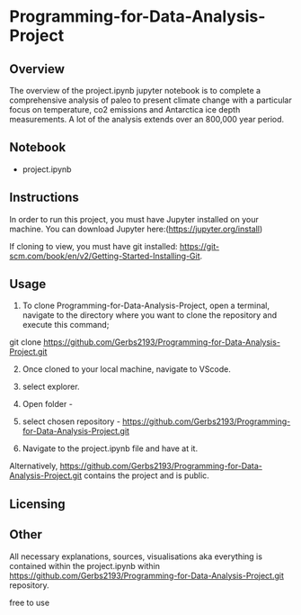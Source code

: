 # Programming-for-Data-Analysis-Project

## Overview

The overview of the project.ipynb jupyter notebook is to complete a comprehensive analysis of paleo to present climate change with a particular focus on temperature, co2 emissions and Antarctica ice depth measurements. A lot of the analysis extends over an 800,000 year period. 

## Notebook
- project.ipynb

## Instructions

In order to run this project, you must have Jupyter installed on your machine. You can download Jupyter here:(https://jupyter.org/install)

If cloning to view, you must have git installed: https://git-scm.com/book/en/v2/Getting-Started-Installing-Git.

## Usage

 1. To clone Programming-for-Data-Analysis-Project, open a terminal, navigate to the directory where you want to clone the repository and execute this command;

 git clone https://github.com/Gerbs2193/Programming-for-Data-Analysis-Project.git
 
 2. Once cloned to your local machine, navigate to VScode.
 
 3. select explorer.  
 
 4. Open folder - 
 
 5. select chosen repository - https://github.com/Gerbs2193/Programming-for-Data-Analysis-Project.git 

 6. Navigate to the project.ipynb file and have at it. 

 Alternatively, https://github.com/Gerbs2193/Programming-for-Data-Analysis-Project.git contains the project and is public. 

 ## Licensing

 ## Other
 All necessary explanations, sources, visualisations aka everything is contained within the project.ipynb within https://github.com/Gerbs2193/Programming-for-Data-Analysis-Project.git repository. 

free to use